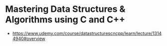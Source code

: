 # Mastering Data Structures & Algorithms using C and C++

- https://www.udemy.com/course/datastructurescncpp/learn/lecture/13144940#overview
